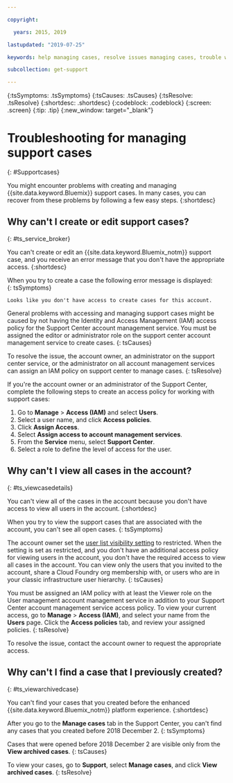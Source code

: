 ```yaml
---

copyright:

  years: 2015, 2019

lastupdated: "2019-07-25"

keywords: help managing cases, resolve issues managing cases, trouble working with cases

subcollection: get-support

---
```



{:tsSymptoms: .tsSymptoms}
{:tsCauses: .tsCauses}
{:tsResolve: .tsResolve}
{:shortdesc: .shortdesc}
{:codeblock: .codeblock}
{:screen: .screen}
{:tip: .tip}
{:new_window: target="_blank"}


# Troubleshooting for managing support cases
{: #Supportcases}

You might encounter problems with creating and managing {{site.data.keyword.Bluemix}} support cases. In many cases, you can recover from these problems by following a few easy steps.
{:shortdesc}

## Why can't I create or edit support cases? 
{: #ts_service_broker}

You can't create or edit an {{site.data.keyword.Bluemix_notm}} support case, and you receive an error message that you don't have the appropriate access. 
{:shortdesc}

When you try to create a case the following error message is displayed:   
{: tsSymptoms}

`Looks like you don't have access to create cases for this account.`

General problems with accessing and managing support cases might be caused by 
not having the Identity and Access Management (IAM) access policy for the Support Center account management service. You must be assigned the editor or administrator role on the support center account management service to create cases. 
{: tsCauses}

To resolve the issue, the account owner, an administrator on the support center service, or the administrator on all account management services can assign an IAM policy on support center to manage cases. 
{: tsResolve}

If you're the account owner or an administrator of the Support Center, complete the following steps to create an access policy for working with support cases:

1. Go to **Manage** &gt; **Access (IAM)** and select **Users**.
2. Select a user name, and click **Access policies**. 
3. Click **Assign Access**. 
4. Select **Assign access to account management services**. 
5. From the **Service** menu, select **Support Center**. 
6. Select a role to define the level of access for the user. 


## Why can't I view all cases in the account?
{: #ts_viewcasedetails}

You can't view all of the cases in the account because you don't have access to view all users in the account. 
{:shortdesc}

When you try to view the support cases that are associated with the account, you can't see all open cases. 
{: tsSymptoms}

The account owner set the [user list visibility setting](/docs/iam?topic=iam-userlistview#userlistview) to restricted. When the setting is set as restricted, and you don't have an additional access policy for viewing users in the account, you don't have the required access to view all cases in the account. You can view only the users that you invited to the account, share a Cloud Foundry org membership with, or users who are in your classic infrastructure user hierarchy. 
{: tsCauses}

You must be assigned an IAM policy with at least the Viewer role on the User management account management service in addition to your Support Center account management service access policy. To view your current access, go to **Manage** &gt; **Access (IAM)**, and select your name from the **Users** page. Click the **Access policies** tab, and review your assigned policies. 
{: tsResolve}

To resolve the issue, contact the account owner to request the appropriate access. 

## Why can't I find a case that I previously created? 
{: #ts_viewarchivedcase}

You can't find your cases that you created before the enhanced {{site.data.keyword.Bluemix_notm}} platform experience. 
{:shortdesc}

After you go to the **Manage cases** tab in the Support Center, you can't find any cases that you created before 2018 December 2. 
{: tsSymptoms}

Cases that were opened before 2018 December 2 are visible only from the **View archived cases**. 
{: tsCauses}

To view your cases, go to **Support**, select **Manage cases**, and click **View archived cases**.
{: tsResolve} 





